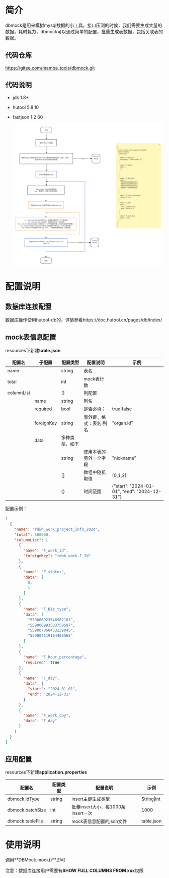 # 简介

dbmock是用来模拟mysql数据的小工具。接口压测的时候，我们需要生成大量的数据，耗时耗力，dbmock可以通过简单的配置，批量生成表数据，包括关联表的数据。

## 代码仓库

https://gitee.com/mamba_tools/dbmock.git

## 代码说明

- jdk 1.8+

- hutool 5.8.10

- fastjson 1.2.60

  ![](doc/readme/dbmock.png)

# 配置说明

## 数据库连接配置

数据库操作使用hutool-db的，详情参看https://doc.hutool.cn/pages/db/index/

## mock表信息配置

resources下新建**table.json**

| 配置名     | 子配置     | 配置类型       | 配置说明                | 示例                                          |
| ---------- | ---------- | -------------- | ----------------------- | --------------------------------------------- |
| name       |            | string         | 表名                    |                                               |
| total      |            | int            | mock表行数              |                                               |
| columnList |            | []             | 列配置                  |                                               |
|            | name       | string         | 列名                    |                                               |
|            | required   | bool           | 是否必填；              | true\|false                                   |
|            | foreignKey | string         | 表外键，格式：表名.列名 | "organ.id"                                    |
|            | data       | 多种类型，如下 |                         |                                               |
|            |            | string         | 使用本表的另外一个字段  | "nickname"                                    |
|            |            | []             | 数组中随机取值          | [0,1,2]                                       |
|            |            | {}             | 时间范围                | {"start": "2024-01-01",  "end": "2024-12-31"} |

配置示例：

```json
[
  {
    "name": "rdwh_work_project_info_2024",
    "total": 600000,
    "columnList": [
      {
        "name": "F_work_id",
        "foreignKey": "rdwh_work.F_Id"
      },
      {
        "name": "F_status",
        "data": [
          0,
          1
        ]
      },
      {
        "name": "F_Biz_type",
        "data": [
          "559006923546962181",
          "559006993503758597",
          "559007060453239045",
          "559007119194466565"
        ]
      },
      {
        "name": "F_hour_percentage",
        "required": true
      },
      {
        "name": "F_day",
        "data": {
          "start": "2024-01-01",
          "end": "2024-12-31"
        }
      },
      {
        "name": "F_work_day",
        "data": "F_day"
      } 
    ]
  }
]
```

## 应用配置

resources下新建**application.properties**

| 配置名           | 配置类型 | 配置说明                           | 示例        |
| ---------------- | -------- | ---------------------------------- | ----------- |
| dbmock.idType    | string   | insert主键生成类型                 | String\|int |
| dbmock.batchSize | int      | 批量insert大小，每1000条insert一次 | 1000        |
| dbmock.tableFile | string   | mock表信息配置的json文件           | table.json  |

# 使用说明

调用**DBMock.mock()**即可

注意：数据库连接用户需要有**SHOW FULL COLUMNS FROM xxx**权限

